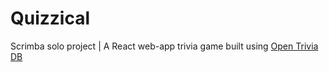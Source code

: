 # Quizzical
 
Scrimba solo project | A React web-app trivia game built using [Open Trivia DB](openlibrary.org/dev/docs/api)
